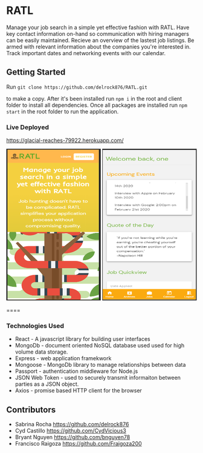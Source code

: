 # RATL
Manage your job search in a simple yet effective fashion with RATL. Have key contact information on-hand so communication with hiring managers can be easily maintained. Recieve an overview of the lastest job listings. Be armed with relevant information about the companies you're interested in. Track important dates and networking events with our calendar. 

## Getting Started

Run 
`git clone https://github.com/delrock876/RATL.git`

to make a copy. After it's been installed run  `npm i` in the root and client folder to install all dependencies. Once all packages are installed run `npm start` in the root folder to run the application.


### Live Deployed

https://glacial-reaches-79922.herokuapp.com/


<img src="/assets/landingPage.PNG" width="250" height="400"> 
<img src="/assets/homePage.PNG" width="250" height="400"> 

====

### Technologies Used

* React - A javascript library for building user interfaces
* MongoDb - document oriented NoSQL database used used for high volume data storage.
* Express - web application framekwork
* Mongoose - MongoDb library to manage relationships between data
* Passport - authentication middleware for Node.js
* JSON Web Token - used to securely transmit informaiton between parties as a JSON object.
* Axios - promise based HTTP client for the browser 

## Contributors 
* Sabrina Rocha https://github.com/delrock876
* Cyd Castillo https://github.com/CydVicious3
* Bryant Nguyen https://github.com/bnguyen78
* Francisco Raigoza https://github.com/Fraigoza200

